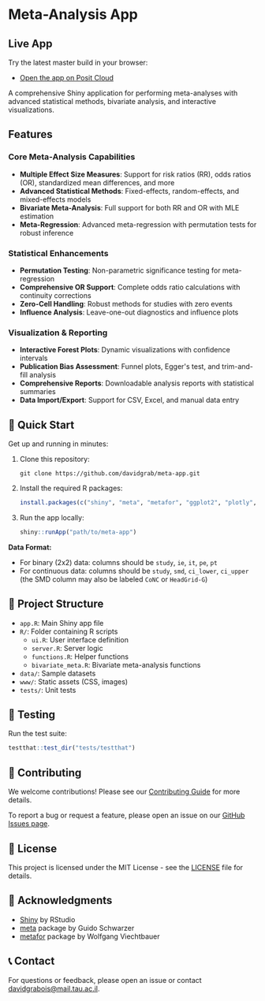 # Meta-Analysis App


## Live App

Try the latest master build in your browser:

- [Open the app on Posit Cloud](https://davidgrab-meta-app.share.connect.posit.cloud/)

A comprehensive Shiny application for performing meta-analyses with advanced statistical methods, bivariate analysis, and interactive visualizations.

## Features

### Core Meta-Analysis Capabilities
- **Multiple Effect Size Measures**: Support for risk ratios (RR), odds ratios (OR), standardized mean differences, and more
- **Advanced Statistical Methods**: Fixed-effects, random-effects, and mixed-effects models
- **Bivariate Meta-Analysis**: Full support for both RR and OR with MLE estimation
- **Meta-Regression**: Advanced meta-regression with permutation tests for robust inference

### Statistical Enhancements
- **Permutation Testing**: Non-parametric significance testing for meta-regression
- **Comprehensive OR Support**: Complete odds ratio calculations with continuity corrections
- **Zero-Cell Handling**: Robust methods for studies with zero events
- **Influence Analysis**: Leave-one-out diagnostics and influence plots

### Visualization & Reporting
- **Interactive Forest Plots**: Dynamic visualizations with confidence intervals
- **Publication Bias Assessment**: Funnel plots, Egger's test, and trim-and-fill analysis
- **Comprehensive Reports**: Downloadable analysis reports with statistical summaries
- **Data Import/Export**: Support for CSV, Excel, and manual data entry

## 🚀 Quick Start

Get up and running in minutes:

1. Clone this repository:
   ```
   git clone https://github.com/davidgrab/meta-app.git
   ```

2. Install the required R packages:
   ```r
   install.packages(c("shiny", "meta", "metafor", "ggplot2", "plotly", "DT", "bslib", "shinyjs", "rmarkdown", "knitr", "gridExtra", "sp", "sf", "testthat","BiasedUrn","bsicons","readxl","shinycssloaders","pandoc"))
   ```

3. Run the app locally:
   ```r
   shiny::runApp("path/to/meta-app")
   ```

**Data Format:**
- For binary (2x2) data: columns should be `study`, `ie`, `it`, `pe`, `pt`
- For continuous data: columns should be `study`, `smd`, `ci_lower`, `ci_upper` (the SMD column may also be labeled `CoNC` or `HeadGrid-G`)

## 📁 Project Structure

- `app.R`: Main Shiny app file
- `R/`: Folder containing R scripts
  - `ui.R`: User interface definition
  - `server.R`: Server logic
  - `functions.R`: Helper functions
  - `bivariate_meta.R`: Bivariate meta-analysis functions
- `data/`: Sample datasets
- `www/`: Static assets (CSS, images)
- `tests/`: Unit tests

## 🧪 Testing

Run the test suite:

```r
testthat::test_dir("tests/testthat")
```

## 🤝 Contributing

We welcome contributions! Please see our [Contributing Guide](CONTRIBUTING.md) for more details.

To report a bug or request a feature, please open an issue on our [GitHub Issues page](https://github.com/davidgrab/meta-app/issues).

## 📜 License

This project is licensed under the MIT License - see the [LICENSE](LICENSE) file for details.

## 🙏 Acknowledgments

- [Shiny](https://shiny.rstudio.com/) by RStudio
- [meta](https://cran.r-project.org/web/packages/meta/index.html) package by Guido Schwarzer
- [metafor](https://www.metafor-project.org/) package by Wolfgang Viechtbauer

## 📞 Contact

For questions or feedback, please open an issue or contact [davidgrabois@mail.tau.ac.il](mailto:davidgrabois@mail.tau.ac.il).
